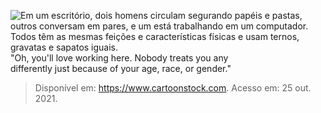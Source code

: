 ![Em um escritório, dois homens circulam segurando papéis e pastas, outros conversam em pares, e um está trabalhando em um computador. Todos têm as mesmas feições e características físicas e usam ternos, gravatas e sapatos iguais.](assets/d6ac0311-a316-492f-a8cd-67d06fc59e88.png)\
"Oh, you'll love working here. Nobody treats you any\
differently just because of your age, race, or gender."

> Disponível em: https://www.cartoonstock.com. Acesso em: 25 out. 2021.
